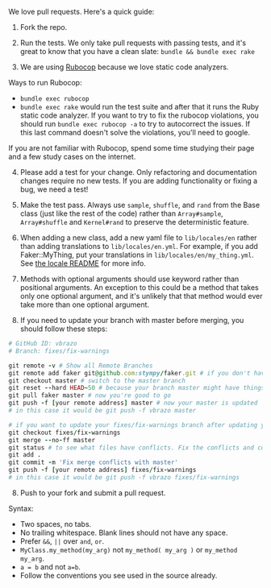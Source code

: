 We love pull requests. Here's a quick guide:

1. Fork the repo.

2. Run the tests. We only take pull requests with passing tests, and it's great
to know that you have a clean slate: `bundle && bundle exec rake`

3. We are using [Rubocop](https://github.com/bbatsov/rubocop) because we love static code analyzers. 

Ways to run Rubocop:
- `bundle exec rubocop`
- `bundle exec rake` would run the test suite and after that it runs the Ruby static code analyzer.
If you want to try to fix the rubocop violations, you should run `bundle exec rubocop -a` to try to autocorrect the issues. If this last command doesn't solve the violations, you'll need to google.

If you are not familiar with Rubocop, spend some time studying their page and a few study cases on the internet.

4. Please add a test for your change. Only refactoring and documentation changes
require no new tests. If you are adding functionality or fixing a bug, we need
a test!

5. Make the test pass. Always use `sample`, `shuffle`, and `rand` from
the Base class (just like the rest of the code) rather than
`Array#sample`, `Array#shuffle` and `Kernel#rand` to preserve the
deterministic feature.

6. When adding a new class, add a new yaml file to
`lib/locales/en` rather than adding translations to
`lib/locales/en.yml`.  For example, if you add Faker::MyThing,
put your translations in `lib/locales/en/my_thing.yml`.  See [the locale
README](./lib/locales/en/README.md) for more info.

7. Methods with optional arguments should use keyword rather than positional 
arguments. An exception to this could be a method that takes only one 
optional argument, and it's unlikely that that method would ever take more
than one optional argument.

8. If you need to update your branch with master before merging, you should follow these steps:
```ruby
# GitHub ID: vbrazo
# Branch: fixes/fix-warnings

git remote -v # Show all Remote Branches
git remote add faker git@github.com:stympy/faker.git # if you don't have the faker remote address yet
git checkout master # switch to the master branch
git reset --hard HEAD~50 # because your branch master might have things that don't need anymore
git pull faker master # now you're good to go
git push -f [your remote address] master # now your master is updated
# in this case it would be git push -f vbrazo master

# if you want to update your fixes/fix-warnings branch after updating your master:
git checkout fixes/fix-warnings
git merge --no-ff master
git status # to see what files have conflicts. Fix the conflicts and commit them
git add .
git commit -m 'Fix merge conflicts with master'
git push -f [your remote address] fixes/fix-warnings
# in this case it would be git push -f vbrazo fixes/fix-warnings
```

8. Push to your fork and submit a pull request.

Syntax:

* Two spaces, no tabs.
* No trailing whitespace. Blank lines should not have any space.
* Prefer `&&`, `||` over `and`, `or`.
* `MyClass.my_method(my_arg)` not `my_method( my_arg )` or `my_method my_arg`.
* `a = b` and not `a=b`.
* Follow the conventions you see used in the source already.
